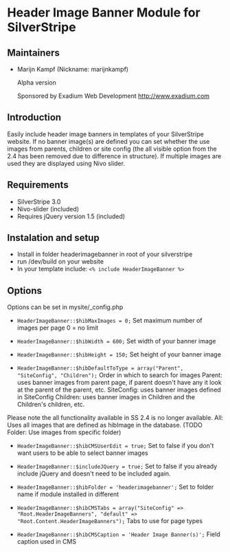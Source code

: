 # Header Image Banner Module for SilverStripe

## Maintainers

 * Marijn Kampf (Nickname: marijnkampf)
	<marijn at exadium dot com>

	Alpha version

	Sponsored by Exadium Web Development http://www.exadium.com

## Introduction

Easily include header image banners in templates of your SilverStripe website. If no banner image(s) are defined you can set whether the use images from parents, children or site config (the all visible option from the 2.4 has been removed due to difference in structure). If multiple images are used they are displayed using Nivo slider.

## Requirements

* SilverStripe 3.0
* Nivo-slider (included) 
* Requires jQuery version 1.5 (included)

## Instalation and setup

* Install in folder headerimagebanner in root of your silverstripe
* run /dev/build on your website
* In your template include: `<% include HeaderImageBanner %>`
 
## Options 
Options can be set in mysite/_config.php
 
* `HeaderImageBanner::$hibMaxImages = 0;`
	Set maximum number of images per page 0 = no limit

* `HeaderImageBanner::$hibWidth = 600;`
	Set width of your banner image
* `HeaderImageBanner::$hibHeight = 150;`
	Set height of your banner image

* `HeaderImageBanner::$hibDefaultToType = array("Parent", "SiteConfig", "Children");`
	Order in which to search for images
	Parent: uses banner images from parent page, if parent doesn't have any it look at the parent of the parent, etc.
	SiteConfig: uses banner images defined in SiteConfig
	Children: uses banner images in Children and the Children's children, etc.

Please note the all functionality available in SS 2.4 is no longer available.
	All: Uses all images that are defined as hibImage in the database.
	(TODO Folder: Use images from specific folder)

* `HeaderImageBanner::$hibCMSUserEdit = true;`
	Set to false if you don't want users to be able to select banner images

* `HeaderImageBanner::$includeJQuery = true;`
	Set to false if you already include jQuery and doesn't need to be included again.
* `HeaderImageBanner::$hibFolder = 'headerimagebanner';`
	Set to folder name if module installed in different

* `HeaderImageBanner::$hibCMSTabs = array("SiteConfig" => "Root.HeaderImageBanners", "default" => "Root.Content.HeaderImageBanners");`
	Tabs to use for page types
* `HeaderImageBanner::$hibCMSCaption = 'Header Image Banner(s)';`
	Field caption used in CMS

